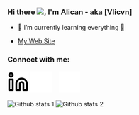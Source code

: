 ### Hi there <a href="https://www.gautamkrishnar.com/"><img src="https://media.giphy.com/media/hvRJCLFzcasrR4ia7z/giphy.gif" width="5%"></a>, I'm Alican - aka [Vlicvn]

- 🌱 I’m currently learning everything 🤣


- [My Web Site](https://alican.infinityfreeapp.com)

### Connect with me:
[![website](./img/linkedin-light.svg)](tr.linkedin.com/in/alican-bayraktar)
[![website](./img/linkedin-dark.svg)](tr.linkedin.com/in/alican-bayraktar)
&nbsp;&nbsp;
[![website](./img/instagram-dark.svg)](https://www.instagram.com/alicanb.11/)

![Github stats 1](https://github-readme-stats.vercel.app/api?username=kullanıcıadınız&show_icons=true&theme=gradient) 
![Github stats 2](https://github-readme-stats.vercel.app/api?username=kullanıcıadınız&show_icons=true&theme=radical)



